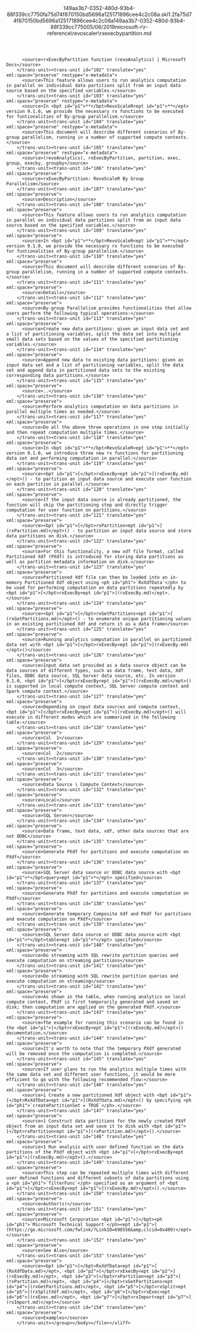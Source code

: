 <?xml version="1.0"?><xliff version="1.2" xmlns="urn:oasis:names:tc:xliff:document:1.2" xmlns:xsi="http://www.w3.org/2001/XMLSchema-instance" xsi:schemaLocation="urn:oasis:names:tc:xliff:document:1.2 xliff-core-1.2-transitional.xsd"><file datatype="xml" original="rxexecbypartition.md" source-language="en-US" target-language="en-US"><header><tool tool-id="mdxliff" tool-name="mdxliff" tool-version="1.0-1931010" tool-company="Microsoft" /><xliffext:skl_file_name xmlns:xliffext="urn:microsoft:content:schema:xliffextensions">149aa3b7-0352-480d-93b4-88f339cc7750fa75d74f870150bd5696a125171896cee4c2c08a.skl</xliffext:skl_file_name><xliffext:version xmlns:xliffext="urn:microsoft:content:schema:xliffextensions">1.2</xliffext:version><xliffext:ms.openlocfilehash xmlns:xliffext="urn:microsoft:content:schema:xliffextensions">fa75d74f870150bd5696a125171896cee4c2c08a</xliffext:ms.openlocfilehash><xliffext:ms.sourcegitcommit xmlns:xliffext="urn:microsoft:content:schema:xliffextensions">149aa3b7-0352-480d-93b4-88f339cc7750</xliffext:ms.sourcegitcommit><xliffext:ms.lasthandoff xmlns:xliffext="urn:microsoft:content:schema:xliffextensions">05/06/2019</xliffext:ms.lasthandoff><xliffext:ms.openlocfilepath xmlns:xliffext="urn:microsoft:content:schema:xliffextensions">microsoft-r\r-reference\revoscaler\rxexecbypartition.md</xliffext:ms.openlocfilepath></header><body><group id="content" extype="content"><trans-unit id="101" translate="yes" xml:space="preserve" restype="x-metadata">
          <source>rxExecByPartition function (revoAnalytics) | Microsoft Docs</source>
        </trans-unit><trans-unit id="102" translate="yes" xml:space="preserve" restype="x-metadata">
          <source>This feature allows users to run analytics computation in parallel on individual data partitions split from an input data source based on the specified variables.</source>
        </trans-unit><trans-unit id="103" translate="yes" xml:space="preserve" restype="x-metadata">
          <source>In <bpt id="p1">**</bpt>RevoScaleR<ept id="p1">**</ept> version 9.1.0, we provide the necessary rx functions to be executed for funtionalities of By-group parallelism.</source>
        </trans-unit><trans-unit id="104" translate="yes" xml:space="preserve" restype="x-metadata">
          <source>This document will describe different scenarios of By-group parallelism, running in a number of supported compute contexts.</source>
        </trans-unit><trans-unit id="105" translate="yes" xml:space="preserve" restype="x-metadata">
          <source>(revoAnalytics), rxExecByPartition, partition, exec, group, execby, groupby</source>
        </trans-unit><trans-unit id="106" translate="yes" xml:space="preserve">
          <source>rxExecByPartition: RevoScaleR By Group Parallelism</source>
        </trans-unit><trans-unit id="107" translate="yes" xml:space="preserve">
          <source>Description</source>
        </trans-unit><trans-unit id="108" translate="yes" xml:space="preserve">
          <source>This feature allows users to run analytics computation in parallel on individual data partitions split from an input data source based on the specified variables.</source>
        </trans-unit><trans-unit id="109" translate="yes" xml:space="preserve">
          <source>In <bpt id="p1">**</bpt>RevoScaleR<ept id="p1">**</ept> version 9.1.0, we provide the necessary rx functions to be executed for funtionalities of By-group parallelism.</source>
        </trans-unit><trans-unit id="110" translate="yes" xml:space="preserve">
          <source>This document will describe different scenarios of By-group parallelism, running in a number of supported compute contexts.</source>
        </trans-unit><trans-unit id="111" translate="yes" xml:space="preserve">
          <source>Details</source>
        </trans-unit><trans-unit id="112" translate="yes" xml:space="preserve">
          <source>By-group Parallelism provides functionalities that allow users perform the following typical operations:</source>
        </trans-unit><trans-unit id="113" translate="yes" xml:space="preserve">
          <source>Create new data partitions: given an input data set and a list of partitioning variables, split the data set into multiple small data sets based on the values of the specified partitioning variables.</source>
        </trans-unit><trans-unit id="114" translate="yes" xml:space="preserve">
          <source>Append new data to existing data partitions: given an input data set and a list of partitioning variables, split the data set and append data in partitioned data sets to the existing corresponding data partitions.</source>
        </trans-unit><trans-unit id="115" translate="yes" xml:space="preserve">
          <source>..</source>
        </trans-unit><trans-unit id="116" translate="yes" xml:space="preserve">
          <source>Perform analytics computation on data partitions in parallel multiple times as needed.</source>
        </trans-unit><trans-unit id="117" translate="yes" xml:space="preserve">
          <source>Do all the above three operations in one step initially and then repeat computation multiple times.</source>
        </trans-unit><trans-unit id="118" translate="yes" xml:space="preserve">
          <source>In <bpt id="p1">**</bpt>RevoScaleR<ept id="p1">**</ept> version 9.1.0, we introduce three new rx functions for partitioning data set and performing computation in parallel:</source>
        </trans-unit><trans-unit id="119" translate="yes" xml:space="preserve">
          <source><bpt id="p1">[</bpt>rxExecBy<ept id="p1">](rxExecBy.md)</ept>() - to partition an input data source and execute user function on each partition in parallel.</source>
        </trans-unit><trans-unit id="120" translate="yes" xml:space="preserve">
          <source>If the input data source is already partitioned, the function will skip the partitioning step and directly trigger computation for user function on partitions.</source>
        </trans-unit><trans-unit id="121" translate="yes" xml:space="preserve">
          <source><bpt id="p1">[</bpt>rxPartition<ept id="p1">](rxPartition.md)</ept>() - to partition an input data source and store data partitions on disk.</source>
        </trans-unit><trans-unit id="122" translate="yes" xml:space="preserve">
          <source>For this functionality, a new xdf file format, called Partitioned Xdf (PXdf) is introduced for storing data partitions as well as partition metadata information on disk.</source>
        </trans-unit><trans-unit id="123" translate="yes" xml:space="preserve">
          <source>Partitioned Xdf file can then be loaded into an in-memory Partitioned Xdf object using <ph id="ph1">`RxXdfData`</ph> to be used for performing computation on data partitions repeatedly by <bpt id="p1">[</bpt>rxExecBy<ept id="p1">](rxExecBy.md)</ept>.</source>
        </trans-unit><trans-unit id="124" translate="yes" xml:space="preserve">
          <source><bpt id="p1">[</bpt>rxGetPartitions<ept id="p1">](rxGetPartitions.md)</ept>() - to enumerate unique partitioning values in an existing partitioned Xdf and return it as a data frame</source>
        </trans-unit><trans-unit id="125" translate="yes" xml:space="preserve">
          <source>Running analytics computation in parallel on partitioned data set with <bpt id="p1">[</bpt>rxExecBy<ept id="p1">](rxExecBy.md)</ept>()</source>
        </trans-unit><trans-unit id="126" translate="yes" xml:space="preserve">
          <source>Input data set provided as a data source object can be data sources of different types, such as data frame, text data, Xdf files, ODBC data source, SQL Server data source, etc. In version 9.1.0, <bpt id="p1">[</bpt>rxExecBy<ept id="p1">](rxExecBy.md)</ept>() is supported in local compute context, SQL Server compute context and Spark compute context.</source>
        </trans-unit><trans-unit id="127" translate="yes" xml:space="preserve">
          <source>Depending on input data sources and compute context, <bpt id="p1">[</bpt>rxExecBy<ept id="p1">](rxExecBy.md)</ept>() will execute in different modes which are summarized in the following table:</source>
        </trans-unit><trans-unit id="128" translate="yes" xml:space="preserve">
          <source>Col  1</source>
        </trans-unit><trans-unit id="129" translate="yes" xml:space="preserve">
          <source>Col  2</source>
        </trans-unit><trans-unit id="130" translate="yes" xml:space="preserve">
          <source>Col  3</source>
        </trans-unit><trans-unit id="131" translate="yes" xml:space="preserve">
          <source>Data Source \ Compute Context</source>
        </trans-unit><trans-unit id="132" translate="yes" xml:space="preserve">
          <source>Local</source>
        </trans-unit><trans-unit id="133" translate="yes" xml:space="preserve">
          <source>SQL Server</source>
        </trans-unit><trans-unit id="134" translate="yes" xml:space="preserve">
          <source>Data frame, text data, xdf, other data sources that are not ODBC</source>
        </trans-unit><trans-unit id="135" translate="yes" xml:space="preserve">
          <source>Generate PXdf for partitions and execute computation on PXdf</source>
        </trans-unit><trans-unit id="136" translate="yes" xml:space="preserve">
          <source>SQL Server data source or ODBC data source with <bpt id="p1">*</bpt>query<ept id="p1">*</ept> specified</source>
        </trans-unit><trans-unit id="137" translate="yes" xml:space="preserve">
          <source>Generate PXdf for partitions and execute computation on PXdf</source>
        </trans-unit><trans-unit id="138" translate="yes" xml:space="preserve">
          <source>Generate temporary Composite Xdf and PXdf for partitions and execute computation on PXdf</source>
        </trans-unit><trans-unit id="139" translate="yes" xml:space="preserve">
          <source>SQL Server data source or ODBC data source with <bpt id="p1">*</bpt>table<ept id="p1">*</ept> specified</source>
        </trans-unit><trans-unit id="140" translate="yes" xml:space="preserve">
          <source>Do streaming with SQL rewrite partition queries and execute computation on streaming partitions</source>
        </trans-unit><trans-unit id="141" translate="yes" xml:space="preserve">
          <source>Do streaming with SQL rewrite partition queries and execute computation on streaming</source>
        </trans-unit><trans-unit id="142" translate="yes" xml:space="preserve">
          <source>As shown in the table, when running analytics on local compute context, PXdf is first temporarily generated and saved on disk; then computation are applied on the generated PXdf.</source>
        </trans-unit><trans-unit id="143" translate="yes" xml:space="preserve">
          <source>The example for running this scenario can be found in the <bpt id="p1">[</bpt>rxExecBy<ept id="p1">](rxExecBy.md)</ept>() documentation.</source>
        </trans-unit><trans-unit id="144" translate="yes" xml:space="preserve">
          <source>It's worth to note that the temporary PXdf generated will be removed once the computation is completed.</source>
        </trans-unit><trans-unit id="145" translate="yes" xml:space="preserve">
          <source>If user plans to run the analytics multiple times with the same data set and different user functions, it would be more efficient to go with the following recommended flow:</source>
        </trans-unit><trans-unit id="146" translate="yes" xml:space="preserve">
          <source>1 Create a new partitioned Xdf object with <bpt id="p1">[</bpt>RxXdfData<ept id="p1">](RxXdfData.md)</ept>() by specifying <ph id="ph1">`createPartitionSet = TRUE`</ph>.</source>
        </trans-unit><trans-unit id="147" translate="yes" xml:space="preserve">
          <source>1 Construct data partitions for the newly created PXdf object from an input data set and save it to disk with <bpt id="p1">[</bpt>rxPartition<ept id="p1">](rxPartition.md)</ept>().</source>
        </trans-unit><trans-unit id="148" translate="yes" xml:space="preserve">
          <source>1 Run analysis with user defined function on the data partitions of the PXdf object with <bpt id="p1">[</bpt>rxExecBy<ept id="p1">](rxExecBy.md)</ept>().</source>
        </trans-unit><trans-unit id="149" translate="yes" xml:space="preserve">
          <source>This step can be repeated multiple times with different user defined functions and different subsets of data partitions using a <ph id="ph1">`filterFunc`</ph> specified as an argument of <bpt id="p1">[</bpt>rxExecBy<ept id="p1">](rxExecBy.md)</ept>().</source>
        </trans-unit><trans-unit id="150" translate="yes" xml:space="preserve">
          <source>Author(s)</source>
        </trans-unit><trans-unit id="151" translate="yes" xml:space="preserve">
          <source>Microsoft Corporation <bpt id="p1">[</bpt><ph id="ph1">`Microsoft Technical Support`</ph><ept id="p1">](https://go.microsoft.com/fwlink/?LinkID=698556&amp;clcid=0x409)</ept></source>
        </trans-unit><trans-unit id="152" translate="yes" xml:space="preserve">
          <source>See Also</source>
        </trans-unit><trans-unit id="153" translate="yes" xml:space="preserve">
          <source><bpt id="p1">[</bpt>RxXdfData<ept id="p1">](RxXdfData.md)</ept>, <bpt id="p2">[</bpt>rxExecBy<ept id="p2">](rxExecBy.md)</ept>, <bpt id="p3">[</bpt>rxPartition<ept id="p3">](rxPartition.md)</ept>, <bpt id="p4">[</bpt>rxGetPartitions<ept id="p4">](rxGetPartitions.md)</ept>, <bpt id="p5">[</bpt>rxSplit<ept id="p5">](rxSplitXdf.md)</ept>, <bpt id="p6">[</bpt>rxExec<ept id="p6">](rxExec.md)</ept>, <bpt id="p7">[</bpt>rxImport<ept id="p7">](rxImport.md)</ept></source>
        </trans-unit><trans-unit id="154" translate="yes" xml:space="preserve">
          <source>Examples</source>
        </trans-unit></group></body></file></xliff>
